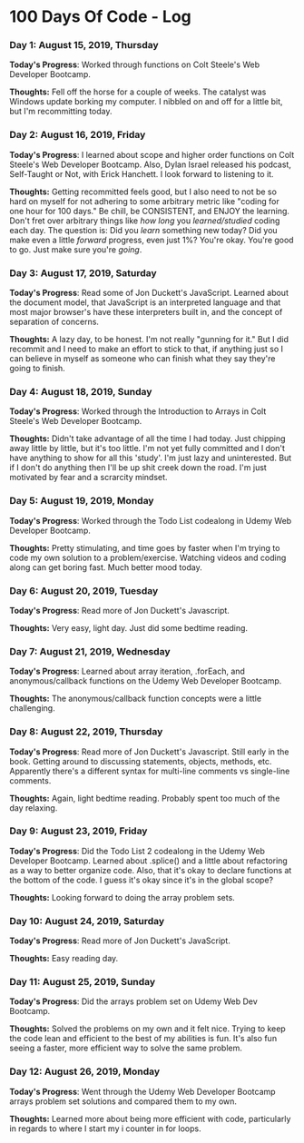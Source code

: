 # 100 Days Of Code - Log

### Day 1: August 15, 2019, Thursday

**Today's Progress**: Worked through functions on Colt Steele's Web Developer Bootcamp.

**Thoughts:** Fell off the horse for a couple of weeks. The catalyst was Windows update borking my computer. I nibbled on and off for a little bit, but I'm recommitting today.

### Day 2: August 16, 2019, Friday

**Today's Progress**: I learned about scope and higher order functions on Colt Steele's Web Developer Bootcamp. Also, Dylan Israel released his podcast, Self-Taught or Not, with Erick Hanchett. I look forward to listening to it.

**Thoughts:** Getting recommitted feels good, but I also need to not be so hard on myself for not adhering to some arbitrary metric like "coding for one hour for 100 days." Be chill, be CONSISTENT, and ENJOY the learning. Don't fret over arbitrary things like *how long* you *learned/studied* coding each day. The question is: Did you *learn* something new today? Did you make even a little *forward* progress, even just 1%? You're okay. You're good to go. Just make sure you're *going*.

### Day 3: August 17, 2019, Saturday

**Today's Progress**: Read some of Jon Duckett's JavaScript. Learned about the document model, that JavaScript is an interpreted language and that most major browser's have these interpreters built in, and the concept of separation of concerns.

**Thoughts:** A lazy day, to be honest. I'm not really "gunning for it." But I did recommit and I need to make an effort to stick to that, if anything just so I can believe in myself as someone who can finish what they say they're going to finish.

### Day 4: August 18, 2019, Sunday

**Today's Progress**: Worked through the Introduction to Arrays in Colt Steele's Web Developer Bootcamp.

**Thoughts:** Didn't take advantage of all the time I had today. Just chipping away little by little, but it's too little. I'm not yet fully committed and I don't have anything to show for all this 'study'. I'm just lazy and uninterested. But if I don't do anything then I'll be up shit creek down the road. I'm just motivated by fear and a scrarcity mindset.

### Day 5: August 19, 2019, Monday

**Today's Progress**: Worked through the Todo List codealong in Udemy Web Developer Bootcamp.

**Thoughts:** Pretty stimulating, and time goes by faster when I'm trying to code my own solution to a problem/exercise. Watching videos and coding along can get boring fast. Much better mood today.

### Day 6: August 20, 2019, Tuesday

**Today's Progress**: Read more of Jon Duckett's Javascript. 

**Thoughts:** Very easy, light day. Just did some bedtime reading.

### Day 7: August 21, 2019, Wednesday

**Today's Progress**: Learned about array iteration, .forEach, and anonymous/callback functions on the Udemy Web Developer Bootcamp. 

**Thoughts:** The anonymous/callback function concepts were a little challenging.

### Day 8: August 22, 2019, Thursday

**Today's Progress**: Read more of Jon Duckett's Javascript. Still early in the book. Getting around to discussing statements, objects, methods, etc. Apparently there's a different syntax for multi-line comments vs single-line comments. 

**Thoughts:** Again, light bedtime reading. Probably spent too much of the day relaxing.

### Day 9: August 23, 2019, Friday

**Today's Progress**: Did the Todo List 2 codealong in the Udemy Web Developer Bootcamp. Learned about .splice() and a little about refactoring as a way to better organize code. Also, that it's okay to declare functions at the bottom of the code. I guess it's okay since it's in the global scope? 

**Thoughts:** Looking forward to doing the array problem sets.

### Day 10: August 24, 2019, Saturday

**Today's Progress**: Read more of Jon Duckett's JavaScript. 

**Thoughts:** Easy reading day.

### Day 11: August 25, 2019, Sunday

**Today's Progress**: Did the arrays problem set on Udemy Web Dev Bootcamp. 

**Thoughts:** Solved the problems on my own and it felt nice. Trying to keep the code lean and efficient to the best of my abilities is fun. It's also fun seeing a faster, more efficient way to solve the same problem.

### Day 12: August 26, 2019, Monday

**Today's Progress**: Went through the Udemy Web Developer Bootcamp arrays problem set solutions and compared them to my own.

**Thoughts:** Learned more about being more efficient with code, particularly in regards to where I start my i counter in for loops.